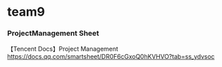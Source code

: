# team9
### ProjectManagement Sheet
【Tencent Docs】Project Management
https://docs.qq.com/smartsheet/DR0F6cGxoQ0hKVHVO?tab=ss_ydvsoc

